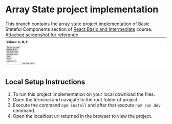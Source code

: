 

# Array State project implementation
This branch contains the array state project [implementation](https://github.com/WebDevSimplified/React-Simplified-Beginner-Projects/tree/main/20-array-component) of Basic Stateful Components section of [React Basic and Intermediate](https://courses.webdevsimplified.com/view/courses/react-simplified-beginner/1764769-basic-stateful-components) course.
Attached screenshot for reference
![Attached screenshot for reference](https://github.com/Skills-Learnings/React-Basic-and-Intermediate/blob/02-stateful-components-array-state-project/src/assets/array-state-project-screenshot.jpg?raw=true)

## Local Setup Instructions
1. To run this project implementation on your local download the files.
2. Open the terminal and navigate to the root folder of project.
3. Execute the command `npm install` and after that execute `npm run dev` command.
4. Open the localhost url returned in the browser to view the project.
